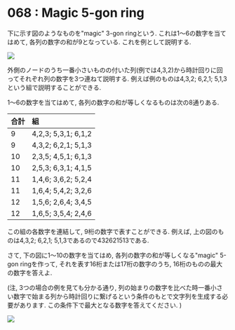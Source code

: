 # 068 : Magic 5-gon ring

下に示す図のようなものを"magic" 3-gon ringという. これは1～6の数字を当てはめて, 各列の数字の和が9となっている. これを例として説明する.

![](https://projecteuler.net/project/images/p068_1.png)

外側のノードのうち一番小さいものの付いた列\(例では4,3,2\)から時計回りに回ってそれぞれ列の数字を3つ連ねて説明する. 例えば例のものは4,3,2; 6,2,1; 5,1,3という組で説明することができる.

1～6の数字を当てはめて, 各列の数字の和が等しくなるものは次の8通りある.

| **合計** | **組** |
| :--- | :--- |
| 9 | 4,2,3; 5,3,1; 6,1,2 |
| 9 | 4,3,2; 6,2,1; 5,1,3 |
| 10 | 2,3,5; 4,5,1; 6,1,3 |
| 10 | 2,5,3; 6,3,1; 4,1,5 |
| 11 | 1,4,6; 3,6,2; 5,2,4 |
| 11 | 1,6,4; 5,4,2; 3,2,6 |
| 12 | 1,5,6; 2,6,4; 3,4,5 |
| 12 | 1,6,5; 3,5,4; 2,4,6 |

この組の各数字を連結して, 9桁の数字で表すことができる. 例えば, 上の図のものは4,3,2; 6,2,1; 5,1,3であるので432621513である.

さて, 下の図に1～10の数字を当てはめ, 各列の数字の和が等しくなる"magic" 5-gon ringを作って, それを表す16桁または17桁の数字のうち, 16桁のものの最大の数字を答えよ.

\(注, 3つの場合の例を見ても分かる通り, 列の始まりの数字を比べた時一番小さい数字で始まる列から時計回りに繋げるという条件のもとで文字列を生成する必要があります. この条件下で最大となる数字を答えてください. \)

![](https://projecteuler.net/project/images/p068_2.png)

